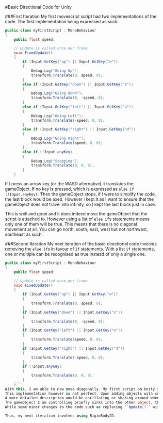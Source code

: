 #Basic Directional Code for Unity

###First Iteration
My first movescript script had two implementations of the code.
The first implementation being expressed as such:
```cs
public class myFirstScript : MonoBehaviour
{
    public float speed;

    // Update is called once per frame
    void FixedUpdate()
    {
        if (Input.GetKey("up") || Input.GetKey("w"))
        {
            Debug.Log("Going Up");
            transform.Translate(0, speed, 0);
        }
        else if (Input.GetKey("down") || Input.GetKey("s"))
        {
            Debug.Log("Going Down");
            transform.Translate(0, -speed, 0);
        }
        else if (Input.GetKey("left") || Input.GetKey("a"))
        {
            Debug.Log("Going Left");
            transform.Translate(-speed, 0, 0);
        }
        else if (Input.GetKey("right") || Input.GetKey("d"))
        {
            Debug.Log("Going Right");
            transform.Translate(speed, 0, 0);
        }
        else if (!Input.anyKey)
        {
            Debug.Log("Stopping");
            transform.Translate(0, 0, 0);
        }
    }
```
If I press an arrow key (or the WASD alternative) it translates the gameObject. If no key is pressed, which is expressed as ``else if (!Input.anyKey)``. Then the gameObject stops, if I were to simplify the code, the last block would be axed. 
However I kept it as I want to ensure that the gameObject does not travel into infinity, so I kept the last block just in case.

This is well and good and it does indeed move the gameObject that the script is attached to. However using a list of ``else if``s statements means only one of them will be true.
This means that there is no diagonal movement at all. You can go north, south, east, west but not northwest, southeast as such.

###Second Iteration
My next iteration of the basic directional code involves removing the ``else if``s in favour of ``if`` statements. 
With a list ``if`` statements, one or multiple can be recognised as true instead of only a single one.

```cs
public class myFirstScript : MonoBehaviour
{
    public float speed;

    // Update is called once per frame
    void FixedUpdate()
    {
        if (Input.GetKey("up") || Input.GetKey("w"))
        {
            transform.Translate(0, speed, 0);
        }
        if (Input.GetKey("down") || Input.GetKey("s"))
        {
            transform.Translate(0, -speed, 0);
        }
        if (Input.GetKey("left") || Input.GetKey("a"))
        {
            transform.Translate(speed, 0, 0);
        }
        if (Input.GetKey("right") || Input.GetKey("d"))
        {
            transform.Translate(-speed, 0, 0);
        }
        if (!Input.anyKey)
        {
            transform.Translate(0, 0, 0);
        }
    }```
With this, I am able to now move diagonally. My first script on Unity is now done.
This implementation however is not perfect. Upon adding objects with collisions, if I press my gameObject against another gameObject with collisions enabled, it bounces around.
A more detailed description would be oscillating or shaking around when I press against it. 
The gameObject I am controlling briefly sinks into the other object, then bounces back out before pressing back in. This is not an ideal behaviour.
While some minor changes to the code such as replacing ``Update()`` with ``FixedUpdate()`` helped reduce the shaking, it only minimises it if I were to translate at a very high speed.

Thus, my next iteration involves using RigidBody2D.
